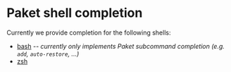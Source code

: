 # Paket shell completion

Currently we provide completion for the following shells:

* [bash](shell-completion.bash.html)  *-- currently only implements Paket subcommand
  completion (e.g. `add`, `auto-restore`, ...)*
* [zsh](shell-completion.zsh.html)
